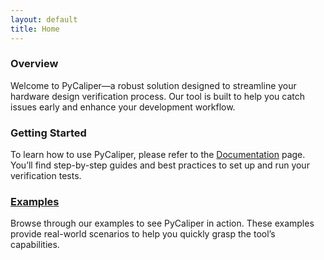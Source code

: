 ```yaml
---
layout: default
title: Home
---
```


<section class="overview">
  <h3>Overview</h3>
  <p>
    Welcome to PyCaliper—a robust solution designed to streamline your hardware design verification process. Our tool is built to help you catch issues early and enhance your development workflow.
  </p>
</section>

<section class="getting-started">
  <h3>Getting Started</h3>
  <p>
    To learn how to use PyCaliper, please refer to the <a href="{{ '/docs/' | relative_url }}">Documentation</a> page. You’ll find step-by-step guides and best practices to set up and run your verification tests.
  </p>
</section>

<section class="examples">
  <h3><a href="{{ '/examples/' | relative_url }}">Examples</a></h3>
  <p>
    Browse through our examples to see PyCaliper in action. These examples provide real-world scenarios to help you quickly grasp the tool’s capabilities.
  </p>
  <!-- <p>
    <a href="{{ '/examples/' | relative_url }}">Browse Examples</a>
  </p> -->
</section>